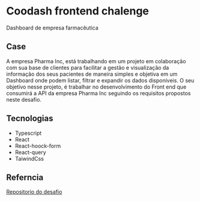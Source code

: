 # Coodash frontend chalenge
Dashboard de empresa farmacêutica

## Case 
A empresa Pharma Inc, está trabalhando em um projeto em colaboração com sua base de clientes para facilitar a gestão e visualização da informação dos seus pacientes de maneira simples e objetiva em um Dashboard onde podem listar, filtrar e expandir os dados disponíveis.
O seu objetivo nesse projeto, é trabalhar no desenvolvimento do Front end que consumirá a API da empresa Pharma Inc seguindo os requisitos propostos neste desafio.

## Tecnologias
- Typescript
- React
- React-hoock-form
- React-query
- TaiwindCss

## Referncia
[Repositorio do desafio](https://lab.coodesh.com/public-challenges/front-end-challenge-2021)
